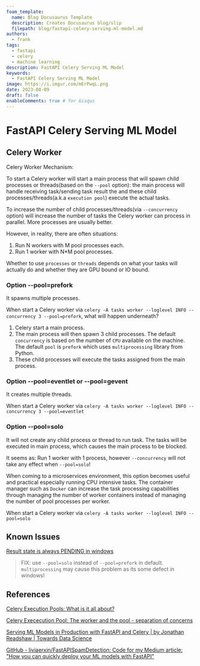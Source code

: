 ```yaml
---
foam_template:
  name: Blog Docusaurus Template
  description: Creates Docusaurus blog/slip
  filepath: blog/fastapi-celery-serving-ml-model.md
authors:
  - frank
tags:
  - fastapi
  - celery
  - machine learning
description: FastAPI Celery Serving ML Model
keywords:
  - FastAPI Celery Serving ML Model
image: https://i.imgur.com/mErPwqL.png
date: 2023-08-09
draft: false
enableComments: true # for Gisqus
---
```


# FastAPI Celery Serving ML Model


## Celery Worker

Celery Worker Mechanism:

To start a Celery worker will start a main process that will spawn child processes or threads(based on the `--pool` option): the main process will handle receiving task/sending task result the and these child processes/threads(a.k.a `execution pool`) execute the actual tasks.

To increase the number of child processes/threads(via `--concurrency` option) will increase the number of tasks the Celery worker can process in parallel. More processes are usually better.

However, in reality, there are often situations:

1. Run N workers with M pool processes each.
2. Run 1 worker with N*M pool processes.

Whether to use `processes` or `threads` depends on what your tasks will actually do and whether they are GPU bound or IO bound.

### Option --pool=prefork

It spawns multiple processes.

When start a Celery worker via `celery -A tasks worker --loglevel INFO --concurrency 3 --pool=prefork`, what will happen underneath?

1. Celery start a main process.
2. The main process will then spawn 3 child processes. The default `concurrency` is based on the number of `CPU` available on the machine. The default `pool` is `prefork` which uses `multiprocessing` library from Python.
3. These child processes will execute the tasks assigned from the main process.

### Option --pool=eventlet or --pool=gevent

It creates multiple threads.

When start a Celery worker via `celery -A tasks worker --loglevel INFO --concurrency 3 --pool=eventlet`

### Option --pool=solo

It will not create any child process or thread to run task. The tasks will be executed in main process, which causes the main process to be blocked.

It seems as: Run 1 worker with 1 process, however `--concurrency` will not take any effect when `--pool=solo`!

When coming to a microservices environment, this option becomes useful and practical especially running CPU intensive tasks. The container manager such as `Docker` can increase the task processing capabilities through managing the number of worker containers instead of managing the number of pool processes per worker.

When start a Celery worker via `celery -A tasks worker --loglevel INFO --pool=solo`



## Known Issues

[Result state is always PENDING in windows](https://github.com/celery/celery/issues/2146)

> FIX: use `--pool=solo` instead of `--pool=prefork` in default. `multiprocessing` may cause this problem as its some defect in windows!


## References

[Celery Execution Pools: What is it all about?](https://distributedpython.com/posts/celery-execution-pools-what-is-it-all-about/)

[Celery Exececution Pool: The worker and the pool - separation of concerns](https://distributedpython.com/posts/celery-pool-types-part-1-the-worker-and-the-pool/)

[Serving ML Models in Production with FastAPI and Celery | by Jonathan Readshaw | Towards Data Science](https://towardsdatascience.com/deploying-ml-models-in-production-with-fastapi-and-celery-7063e539a5db)

[GitHub - liviaerxin/FastAPISpamDetection: Code for my Medium article: "How you can quickly deploy your ML models with FastAPI"](https://github.com/liviaerxin/FastAPISpamDetection)